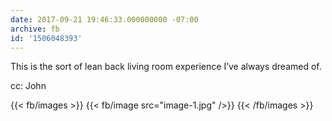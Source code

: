 ```yaml
---
date: 2017-09-21 19:46:33.000000000 -07:00
archive: fb
id: '1506048393'
---
```


This is the sort of lean back living room experience I’ve always dreamed of. 

cc: John

{{< fb/images >}}
{{< fb/image src="image-1.jpg" />}}
{{< /fb/images >}}
